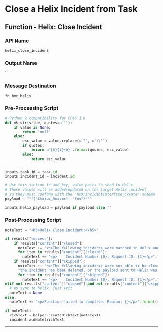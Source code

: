 <!--
    DO NOT MANUALLY EDIT THIS FILE
    THIS FILE IS AUTOMATICALLY GENERATED WITH resilient-sdk codegen
    Generated with resilient-sdk v49.0.4423
-->

# Close a Helix Incident from Task

## Function - Helix: Close Incident

### API Name
`helix_close_incident`

### Output Name
``

### Message Destination
`fn_bmc_helix`

### Pre-Processing Script
```python
# Python 2 compatibility for CP4S 1.6
def mk_str(value, quotes=u'"'):
    if value is None:
        return "null"
    else:
        esc_value = value.replace(u'"', u'\\"')
        if quotes:
            return u'{0}{1}{0}'.format(quotes, esc_value)
        else:
            return esc_value


inputs.task_id = task.id
inputs.incident_id = incident.id

# Use this section to add key, value pairs to send to Helix
# These values will be added/updated on the target Helix incident,
# so they must conform with the "HPD:IncidentInterface_Create" schema
payload = """{"Status_Reason": "foo"}"""

inputs.helix_payload = payload if payload else ''

```

### Post-Processing Script
```python
noteText = "<h5>Helix Close Incident:</h5>"

if results["success"]:
    if results["content"]["closed"]:
      noteText += "<p>The following incidents were matched in Helix and successfully closed:</p>"
      for item in results["content"]["closed"]:
        noteText += "<p>    Incident Number {0}, Request ID: {1}</p>".format(item["values"]["Incident Number"], item["values"]["Request ID"])
    if results["content"]["skipped"]:
      noteText += "<p>The following incidents were not able to be closed. Common reasons include that the incident has been previously closed, " \
      "the incident has been deleted, or the payload sent to Helix was incomplete according to the requirements of your specific system:</p>"
      for item in results["content"]["skipped"]:
        noteText += "<p>    Incident Number {0}, Request ID: {1}</p>".format(item["values"]["Incident Number"], item["values"]["Request ID"])
elif not results["content"]["closed"] and not results["content"]["skipped"]:
  # no sync to helix, just exit
  noteText = None
else:
  noteText += "<p>Function failed to complete. Reason: {}</p>".format(results.reason)

if noteText:
  richText = helper.createRichText(noteText)
  incident.addNote(richText)

```

---

